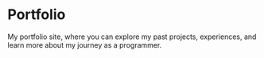 # Portfolio 
My portfolio site, where you can explore my past projects, experiences, and learn more about my journey as a programmer. 